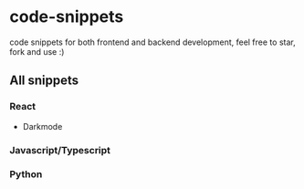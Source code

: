 # code-snippets

code snippets for both frontend and backend development, feel free to star, fork and use :)

## All snippets

### React

- Darkmode

### Javascript/Typescript

### Python
